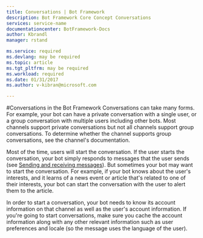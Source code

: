 ```yaml
---
title: Conversations | Bot Framework
description: Bot Framework Core Concept Conversations
services: service-name
documentationcenter: BotFramework-Docs
author: Kbrandl
manager: rstand

ms.service: required
ms.devlang: may be required
ms.topic: article
ms.tgt_pltfrm: may be required
ms.workload: required
ms.date: 01/31/2017
ms.author: v-kibran@microsoft.com

---
```


#Conversations in the Bot Framework
Conversations can take many forms. For example, your bot can have a private conversation with a single user, or a group conversation with multiple users including other bots. Most channels support private conversations but not all channels support group conversations. To determine whether the channel supports group conversations, see the channel's documentation. 

Most of the time, users will start the conversation. If the user starts the conversation, your bot simply responds to messages that the user sends (see [Sending and receiving messages](../messages)). But sometimes your bot may want to start the conversation. For example, if your bot knows about the user's interests, and it learns of a news event or article that's related to one of their interests, your bot can start the conversation with the user to alert them to the article.

In order to start a conversation, your bot needs to know its account information on that channel as well as the user's account information. If you're going to start conversations, make sure you cache the account information along with any other relevant information such as user preferences and locale (so the message uses the language of the user).